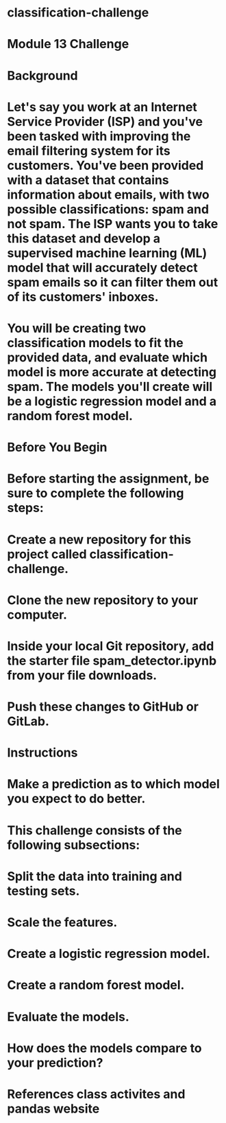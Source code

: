 # classification-challenge
# Module 13 Challenge
# Background
# Let's say you work at an Internet Service Provider (ISP) and you've been tasked with improving the email filtering system for its customers. You've been provided with a dataset that contains information about emails, with two possible classifications: spam and not spam. The ISP wants you to take this dataset and develop a supervised machine learning (ML) model that will accurately detect spam emails so it can filter them out of its customers' inboxes.
# 
# You will be creating two classification models to fit the provided data, and evaluate which model is more accurate at detecting spam. The models you'll create will be a logistic regression model and a random forest model.
# Before You Begin
# Before starting the assignment, be sure to complete the following steps:
# 
# Create a new repository for this project called classification-challenge.
# Clone the new repository to your computer.
# 
# Inside your local Git repository, add the starter file spam_detector.ipynb from your file downloads.
#
# Push these changes to GitHub or GitLab.
# Instructions
# Make a prediction as to which model you expect to do better.
#
# This challenge consists of the following subsections:
#
# Split the data into training and testing sets.
# 
# Scale the features.
# 
# Create a logistic regression model.
#
# Create a random forest model.
#
# Evaluate the models.
# How does the models compare to your prediction?
# References class activites and pandas website